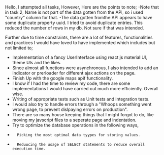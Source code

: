 Hello,
I attempted all tasks,
However, Here are the points to note;
-Note that in task 2, Name is not part of the data gotten from the API, so i used "country" column for  that.
-The data gotten fromthe API appears to have some duplicate property uuid. I tried to avoid duplicate entries. This reduced the number of rows in my db. Not sure if that was intended.

Further due to time constraints, there are a lot of features, functionalities and practices I would have loved to have implemented which includes but not limited to;
- Implementation of a fancy UserInterface using react js material UI, theme UIs and the likes.
- Since almost all functions were asynchronous, I also intended to add an indicator or prerloader for different ajax actions on the page.
- Finish Up with the google maps apif functionality.
- I know if I had the time to review my code, there are some implementations I would have carried out much more efficiently. Overall wise.
- Writing of appropriate tests such as Unit tests and integration tests. 
- I would also try to handle errors through a "Whoops something went wrong page, to prevent dislpaying errors on production".
- There are so many house keeping things that I might forgot to do, like moving my javscript files to a seperate page and indentation.
- Try to optimize the database operations in the following ways,
-       Picking the most optimal data tyypes for storing values.
-       Reduucing the usage of SELECT statements to reduce overall execution time.
   
